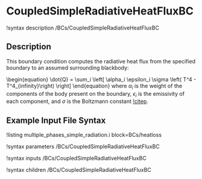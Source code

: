 # CoupledSimpleRadiativeHeatFluxBC

!syntax description /BCs/CoupledSimpleRadiativeHeatFluxBC

## Description

This boundary condition computes the radiative heat flux from the specified
boundary to an assumed surrounding blackbody:

\begin{equation}
   \dot{Q} = \sum_i \left[ \alpha_i \epsilon_i \sigma \left( T^4 - T^4_{infinity}\right) \right]
\end{equation}
where $\alpha_i$ is the weight of the components of the body present on the
boundary, $\epsilon_i$ is the emissivity of each component, and $\sigma$ is the
Boltzmann constant [!citep](modest2013radiative).

## Example Input File Syntax

!listing multiple_phases_simple_radiation.i block=BCs/heatloss


!syntax parameters /BCs/CoupledSimpleRadiativeHeatFluxBC

!syntax inputs /BCs/CoupledSimpleRadiativeHeatFluxBC

!syntax children /BCs/CoupledSimpleRadiativeHeatFluxBC
